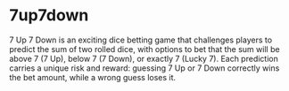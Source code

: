 # 7up7down
7 Up 7 Down is an exciting dice betting game that challenges players to predict the sum of two rolled dice, with options to bet that the sum will be above 7 (7 Up), below 7 (7 Down), or exactly 7 (Lucky 7). Each prediction carries a unique risk and reward: guessing 7 Up or 7 Down correctly wins the bet amount, while a wrong guess loses it.
